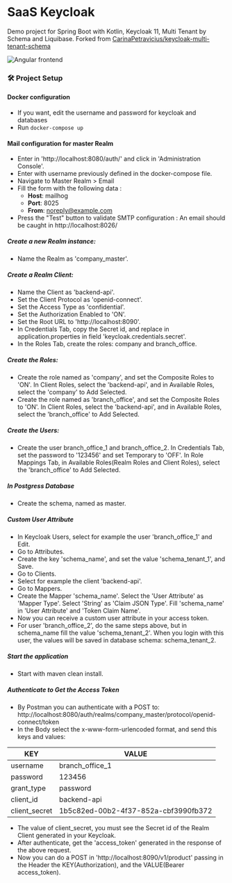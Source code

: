 # SaaS Keycloak
Demo project for Spring Boot with Kotlin, Keycloak 11, Multi Tenant by Schema and Liquibase.
Forked from [CarinaPetravicius/keycloak-multi-tenant-schema](https://github.com/CarinaPetravicius/keycloak-multi-tenant-schema)

![Angular frontend](https://raw.githubusercontent.com/mabihan/saas-keycloak/feature/angular-frontend/public/screeshots/angular-home.png)

### 🛠 Project Setup

#### Docker configuration
- If you want, edit the username and password for keycloak and databases
- Run `docker-compose up`

#### Mail configuration for master Realm
- Enter in 'http://localhost:8080/auth/' and click in 'Administration Console'.
- Enter with username previously defined in the docker-compose file.
- Navigate to Master Realm > Email
- Fill the form with the following data :
    - **Host**: mailhog
    - **Port**: 8025
    - **From**: noreply@example.com
- Press the "Test" button to validate SMTP configuration : An email should be caught in http://localhost:8026/

##### Create a new Realm instance:
- Name the Realm as 'company_master'.

##### Create a Realm Client:
- Name the Client as 'backend-api'.
- Set the Client Protocol as 'openid-connect'.
- Set the Access Type as 'confidential'.
- Set the Authorization Enabled to 'ON'.
- Set the Root URL to 'http://localhost:8090'.
- In Credentials Tab, copy the Secret id, and replace in application.properties in field 'keycloak.credentials.secret'.
- In the Roles Tab, create the roles: company and branch_office.

##### Create the Roles:
- Create the role named as 'company', and set the Composite Roles to 'ON'. In Client Roles, select the 'backend-api', and in Available Roles, select the 'company' to Add Selected.
- Create the role named as 'branch_office', and set the Composite Roles to 'ON'. In Client Roles, select the 'backend-api', and in Available Roles, select the 'branch_office' to Add Selected.

##### Create the Users:
- Create the user branch_office_1 and branch_office_2. In Credentials Tab, set the password to '123456' and set Temporary to 'OFF'. In Role Mappings Tab, in Available Roles(Realm Roles and Client Roles), select the 'branch_office' to Add Selected.

##### In Postgress Database
- Create the schema, named as master.

##### Custom User Attribute
- In Keycloak Users, select for example the user 'branch_office_1' and Edit.
- Go to Attributes.
- Create the key 'schema_name', and set the value 'schema_tenant_1', and Save.
- Go to Clients.
- Select for example the client 'backend-api'.
- Go to Mappers.
- Create the Mapper 'schema_name'. Select the 'User Attribute' as 'Mapper Type'. Select 'String' as 'Claim JSON Type'. Fill 'schema_name' in 'User Attribute' and 'Token Claim Name'.
- Now you can receive a custom user attribute in your access token.
- For user 'branch_office_2', do the same steps above, but in schema_name fill the value 'schema_tenant_2'. When you login with this user, the values will be saved in database schema: schema_tenant_2.

##### Start the application
- Start with maven clean install.

##### Authenticate to Get the Access Token
- By Postman you can authenticate with a POST to: http://localhost:8080/auth/realms/company_master/protocol/openid-connect/token
- In the Body select the x-www-form-urlencoded format, and send this keys and values:

| KEY           | VALUE                                |
| ------------- | ------------------------------------ |
| username      | branch_office_1                      |
| password      | 123456                               |
| grant_type    | password                             |
| client_id     | backend-api                          |
| client_secret | 1b5c82ed-00b2-4f37-852a-cbf3990fb372 |

- The value of client_secret, you must see the Secret id of the Realm Client generated in your Keycloak.
- After authenticate, get the 'access_token' generated in the response of the above request.
- Now you can do a POST in 'http://localhost:8090/v1/product' passing in the Header the KEY(Authorization), and the VALUE(Bearer access_token).
